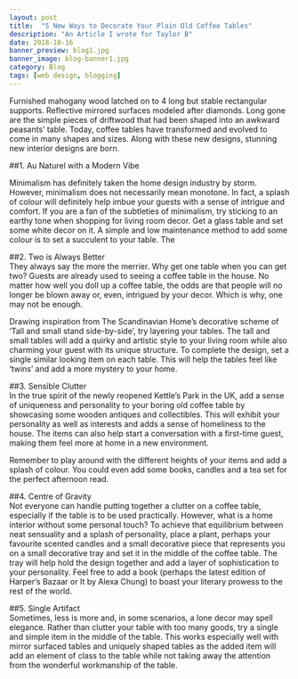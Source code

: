 ```yaml
---
layout: post
title:  "5 New Ways to Decorate Your Plain Old Coffee Tables"
description: "An Article I wrote for Taylor B"
date: 2018-10-16
banner_preview: blog1.jpg
banner_image: blog-banner1.jpg
category: Blog
tags: [web design, blogging]
---
```


Furnished mahogany wood latched on to 4 long but stable rectangular supports. Reflective mirrored surfaces modeled after diamonds. Long gone are the simple pieces of driftwood that had been shaped into an awkward peasants’ table. Today, coffee tables have transformed and evolved to come in many shapes and sizes. Along with these new designs, stunning new interior designs are born.

##1. Au Naturel with a Modern Vibe
 <br>

Minimalism has definitely taken the home design industry by storm. However, minimalism does not necessarily mean monotone. In fact, a splash of colour will definitely help imbue your guests with a sense of intrigue and comfort. If you are a fan of the subtleties of minimalism, try sticking to an earthy tone when shopping for living room decor. Get a glass table and set some white decor on it. A simple and low maintenance method to add some colour is to set a succulent to your table. The

##2. Two is Always Better
 <br>
They always say the more the merrier. Why get one table when you can get two? Guests are already used to seeing a coffee table in the house. No matter how well you doll up a coffee table, the odds are that people will no longer be blown away or, even, intrigued by your decor. Which is why, one may not be enough.

Drawing inspiration from The Scandinavian Home’s decorative scheme of ‘Tall and small stand side-by-side’, try layering your tables. The tall and small tables will add a quirky and artistic style to your living room while also charming your guest with its unique structure. To complete the design, set a single similar looking item on each table. This will help the tables feel like ‘twins’ and add a more mystery to your home.

##3. Sensible Clutter
 <br>
In the true spirit of the newly reopened Kettle’s Park in the UK, add a sense of uniqueness and personality to your boring old coffee table by showcasing some wooden antiques and collectibles. This will exhibit your personality as well as interests and adds a sense of homeliness to the house. The items can also help start a conversation with a first-time guest, making them feel more at home in a new environment.

Remember to play around with the different heights of your items and add a splash of colour. You could even add some books, candles and a tea set for the perfect afternoon read.

##4. Centre of Gravity
 <br>
Not everyone can handle putting together a clutter on a coffee table, especially if the table is to be used practically. However, what is a home interior without some personal touch? To achieve that equilibrium between neat sensuality and a splash of personality, place a plant, perhaps your favourite scented candles and a small decorative piece that represents you on a small decorative tray and set it in the middle of the coffee table. The tray will help hold the design together and add a layer of sophistication to your personality. Feel free to add a book (perhaps the latest edition of Harper’s Bazaar or It by Alexa Chung) to boast your literary prowess to the rest of the world.

##5. Single Artifact
 <br>
Sometimes, less is more and, in some scenarios, a lone decor may spell elegance. Rather than clutter your table with too many goods, try a single and simple item in the middle of the table. This works especially well with mirror surfaced tables and uniquely shaped tables as the added item will add an element of class to the table while not taking away the attention from the wonderful workmanship of the table.
